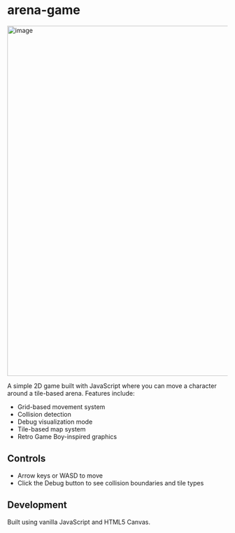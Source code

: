 # arena-game

<img width="800" alt="image" src="https://github.com/user-attachments/assets/864146f1-a6f3-429b-93b1-ffd4976c8ee0" />



A simple 2D game built with JavaScript where you can move a character around a tile-based arena. Features include:

- Grid-based movement system
- Collision detection
- Debug visualization mode
- Tile-based map system
- Retro Game Boy-inspired graphics

## Controls
- Arrow keys or WASD to move
- Click the Debug button to see collision boundaries and tile types

## Development
Built using vanilla JavaScript and HTML5 Canvas.
